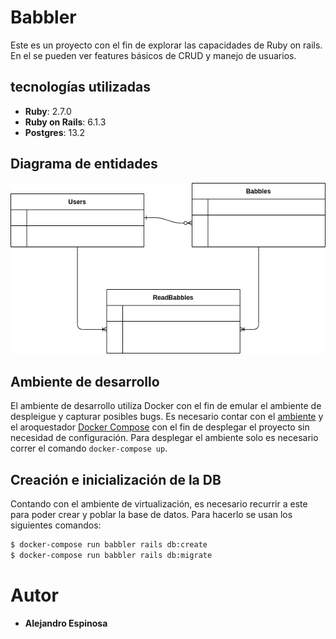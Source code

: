 # Babbler

Este es un proyecto con el fin de explorar las capacidades de Ruby on rails. En el se pueden ver features básicos de CRUD y manejo de usuarios.

## tecnologías utilizadas

* **Ruby**: 2.7.0
* **Ruby on Rails**: 6.1.3
* **Postgres**: 13.2

## Diagrama de entidades

![diagram](./images/relation.png)

## Ambiente de desarrollo

El ambiente de desarrollo utiliza Docker con el fin de emular el ambiente de despleigue y capturar posibles bugs. Es necesario contar con el [ambiente](https://docs.docker.com/get-docker/) y el aroquestador [Docker Compose](https://docs.docker.com/compose/) con el fin de desplegar el proyecto sin necesidad de configuración. Para desplegar el ambiente solo es necesario correr el comando `docker-compose up`.

## Creación e inicialización de la DB

Contando con el ambiente de virtualización, es necesario recurrir a este para poder crear y poblar la base de datos. Para hacerlo se usan los siguientes comandos:

```bash
$ docker-compose run babbler rails db:create
$ docker-compose run babbler rails db:migrate
```

# Autor

* __Alejandro Espinosa__